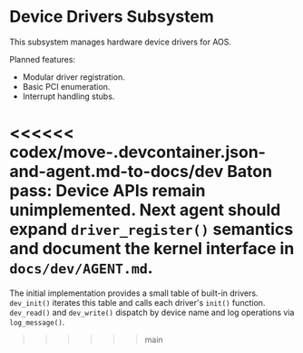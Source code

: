 # Device Drivers Subsystem

This subsystem manages hardware device drivers for AOS.

Planned features:

- Modular driver registration.
- Basic PCI enumeration.
- Interrupt handling stubs.

<<<<<< codex/move-.devcontainer.json-and-agent.md-to-docs/dev
**Baton pass**: Device APIs remain unimplemented. Next agent should expand
`driver_register()` semantics and document the kernel interface in
`docs/dev/AGENT.md`.
=======
The initial implementation provides a small table of built-in drivers.
`dev_init()` iterates this table and calls each driver's `init()`
function. `dev_read()` and `dev_write()` dispatch by device name and
log operations via `log_message()`.
>>>>>> main
